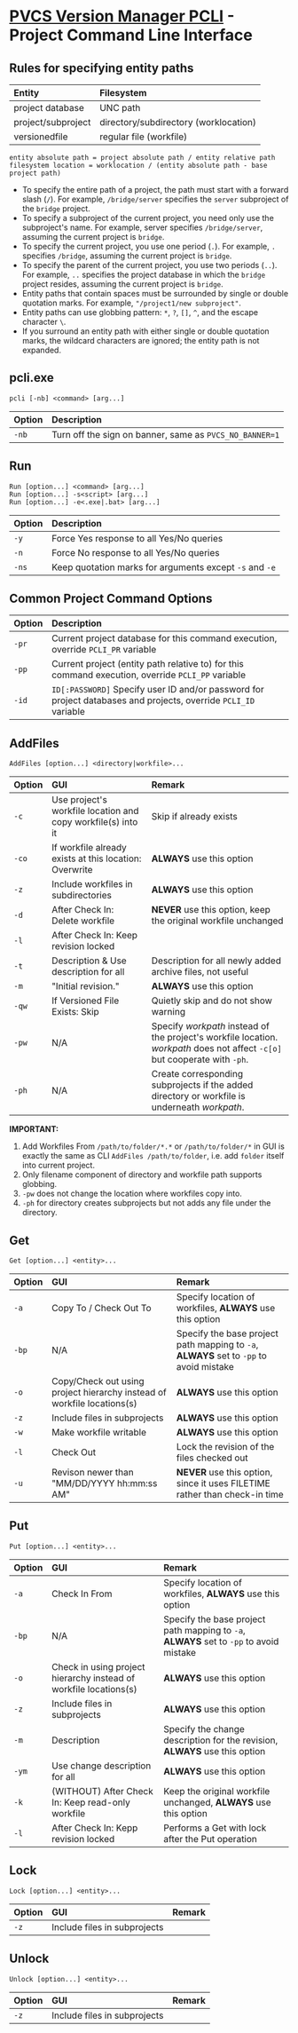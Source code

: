 # [PVCS Version Manager PCLI](http://help.serena.com/doc_center/doc_center.html#othpvm) - Project Command Line Interface


## Rules for specifying entity paths

| Entity | Filesystem |
|:-------|:-----------|
| project database | UNC path |
| project/subproject | directory/subdirectory (worklocation) |
| versionedfile | regular file (workfile) |

```shell
entity absolute path = project absolute path / entity relative path
filesystem location = worklocation / (entity absolute path - base project path)
```

- To specify the entire path of a project, the path must start with a forward slash (`/`). For example, `/bridge/server` specifies the `server` subproject of the `bridge` project.
- To specify a subproject of the current project, you need only use the subproject's name. For example, server specifies `/bridge/server`, assuming the current project is `bridge`.
- To specify the current project, you use one period (`.`). For example, `.` specifies `/bridge`, assuming the current project is `bridge`.
- To specify the parent of the current project, you use two periods (`..`). For example, `..` specifies the project database in which the `bridge` project resides, assuming the current project is `bridge`.
- Entity paths that contain spaces must be surrounded by single or double quotation marks. For example, `"/project1/new subproject"`.
- Entity paths can use globbing pattern: `*`, `?`, `[]`, `^`, and the escape character `\`.
- If you surround an entity path with either single or double quotation marks, the wildcard characters are ignored; the entity path is not expanded.


## pcli.exe

```shell
pcli [-nb] <command> [arg...]
```

| Option | Description |
|:-------|:------------|
| `-nb` | Turn off the sign on banner, same as `PVCS_NO_BANNER=1` |


## Run

```shell
Run [option...] <command> [arg...]
Run [option...] -s<script> [arg...]
Run [option...] -e<.exe|.bat> [arg...]
```

| Option | Description |
|:-------|:------------|
| `-y` | Force Yes response to all Yes/No queries |
| `-n` | Force No response to all Yes/No queries |
| `-ns` | Keep quotation marks for arguments except `-s` and `-e` |


## Common Project Command Options

| Option | Description | 
|:-------|:------------| 
| `-pr` | Current project database for this command execution, override `PCLI_PR` variable |
| `-pp` | Current project (entity path relative to) for this command execution, override `PCLI_PP` variable |
| `-id` | `ID[:PASSWORD]` Specify user ID and/or password for project databases and projects, override `PCLI_ID` variable |
    

## AddFiles

```shell
AddFiles [option...] <directory|workfile>...
```

| Option | GUI | Remark |
|:-------|:----|:-------|
| `-c` | Use project's workfile location and copy workfile(s) into it | Skip if already exists |
| `-co` | If workfile already exists at this location: Overwrite | **ALWAYS** use this option |
| `-z` | Include workfiles in subdirectories | **ALWAYS** use this option |
| `-d` | After Check In: Delete workfile | **NEVER** use this option, keep the original workfile unchanged |
| `-l` | After Check In: Keep revision locked | |
| `-t` | Description & Use description for all | Description for all newly added archive files, not useful |
| `-m` | "Initial revision." | **ALWAYS** use this option |
| `-qw` | If Versioned File Exists: Skip | Quietly skip and do not show warning |
| `-pw` | N/A | Specify *workpath* instead of the project's workfile location. *workpath* does not affect `-c[o]` but cooperate with `-ph`. |
| `-ph` | N/A | Create corresponding subprojects if the added directory or workfile is underneath *workpath*. |


**IMPORTANT:**
1. Add Workfiles From `/path/to/folder/*.*` or `/path/to/folder/*` in GUI is exactly the same as CLI `AddFiles /path/to/folder`, i.e. add `folder` itself into current project.
1. Only filename component of directory and workfile path supports globbing.
1. `-pw` does not change the location where workfiles copy into. 
1. `-ph` for directory creates subprojects but not adds any file under the directory.


## Get

```shell
Get [option...] <entity>...
```

| Option | GUI | Remark |
|:-------|:----|:-------|
| `-a` | Copy To / Check Out To | Specify location of workfiles, **ALWAYS** use this option |
| `-bp` | N/A | Specify the base project path mapping to `-a`, **ALWAYS** set to `-pp` to avoid mistake  |
| `-o` | Copy/Check out using project hierarchy instead of workfile locations(s) | **ALWAYS** use this option |
| `-z` | Include files in subprojects | **ALWAYS** use this option |
| `-w` | Make workfile writable | **ALWAYS** use this option |
| `-l` | Check Out | Lock the revision of the files checked out |
| `-u` | Revison newer than "MM/DD/YYYY hh:mm:ss AM" | **NEVER** use this option, since it uses FILETIME rather than check-in time |


## Put

```shell
Put [option...] <entity>...
```

| Option | GUI | Remark |
|:-------|:----|:-------|
| `-a` | Check In From | Specify location of workfiles, **ALWAYS** use this option |
| `-bp` | N/A | Specify the base project path mapping to `-a`, **ALWAYS** set to `-pp` to avoid mistake  |
| `-o` | Check in using project hierarchy instead of workfile locations(s) | **ALWAYS** use this option |
| `-z` | Include files in subprojects | **ALWAYS** use this option |
| `-m` | Description | Specify the change description for the revision, **ALWAYS** use this option |
| `-ym` | Use change description for all | **ALWAYS** use this option |
| `-k` | (WITHOUT) After Check In: Keep read-only workfile | Keep the original workfile unchanged, **ALWAYS** use this option |
| `-l` | After Check In: Kepp revision locked | Performs a Get with lock after the Put operation |


## Lock

```shell
Lock [option...] <entity>...
```

| Option | GUI | Remark |
|:-------|:----|:-------|
| `-z` | Include files in subprojects | |


## Unlock

```shell
Unlock [option...] <entity>...
```

| Option | GUI | Remark |
|:-------|:----|:-------|
| `-z` | Include files in subprojects | |


